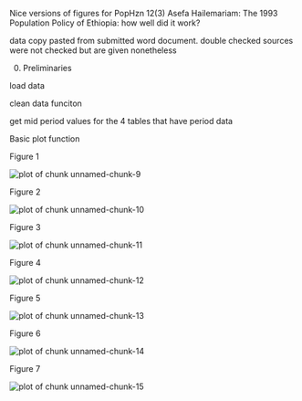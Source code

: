 


Nice versions of figures for PopHzn 12(3) 
Asefa Hailemariam: The 1993 Population Policy of Ethiopia: how well did it work?



data copy pasted from submitted word document. double checked
sources were not checked but are given nonetheless



00. Preliminaries



load data



clean data funciton



get mid period values for the 4 tables that have period data



Basic plot function 



Figure 1

![plot of chunk unnamed-chunk-9](plots/unnamed-chunk-9-1.png)

Figure 2

![plot of chunk unnamed-chunk-10](plots/unnamed-chunk-10-1.png)

Figure 3

![plot of chunk unnamed-chunk-11](plots/unnamed-chunk-11-1.png)

Figure 4

![plot of chunk unnamed-chunk-12](plots/unnamed-chunk-12-1.png)

Figure 5

![plot of chunk unnamed-chunk-13](plots/unnamed-chunk-13-1.png)

Figure 6

![plot of chunk unnamed-chunk-14](plots/unnamed-chunk-14-1.png)

Figure 7

![plot of chunk unnamed-chunk-15](plots/unnamed-chunk-15-1.png)

